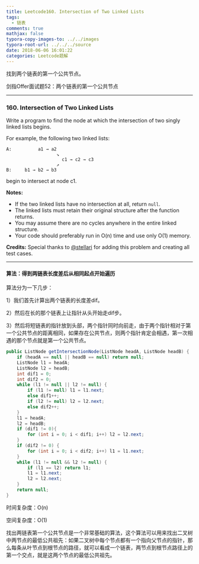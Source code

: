 ```yaml
---
title: Leetcode160. Intersection of Two Linked Lists
tags:
  - 链表
comments: true
mathjax: false
typora-copy-images-to: ../../images
typora-root-url: ../../../source
date: 2018-06-06 16:01:22
categories: Leetcode题解
---
```


找到两个链表的第一个公共节点。

剑指Offer面试题52：两个链表的第一个公共节点

<!-- more -->

---

### 160. Intersection of Two Linked Lists

Write a program to find the node at which the intersection of two singly linked lists begins.

 

For example, the following two linked lists: 

```
A:          a1 → a2
                   ↘
                     c1 → c2 → c3
                   ↗            
B:     b1 → b2 → b3
```

begin to intersect at node c1.

 

**Notes:**

- If the two linked lists have no intersection at all, return `null`.
- The linked lists must retain their original structure after the function returns. 
- You may assume there are no cycles anywhere in the entire linked structure.
- Your code should preferably run in O(n) time and use only O(1) memory.

**Credits:**
Special thanks to [@stellari](https://oj.leetcode.com/discuss/user/stellari) for adding this problem and creating all test cases.

---

#### 算法：得到两链表长度差后从相同起点开始遍历

算法分为一下几步：

1）我们首先计算出两个链表的长度差dif。

2）然后在长的那个链表上让指针从头开始走dif步。

3）然后将短链表的指针放到头部，两个指针同时向前走，由于两个指针相对于第一个公共节点的距离相同，如果存在公共节点，则两个指针肯定会相遇，第一次相遇的那个节点就是第一个公共节点。

```java
public ListNode getIntersectionNode(ListNode headA, ListNode headB) {
    if (headA == null || headB == null) return null;
    ListNode l1 = headA;
    ListNode l2 = headB;
    int dif1 = 0;
    int dif2 = 0;
    while (l1 != null || l2 != null) {
        if (l1 != null) l1 = l1.next;
        else dif1++;
        if (l2 != null) l2 = l2.next;
        else dif2++;
    }
    l1 = headA;
    l2 = headB;
    if (dif1 != 0){
        for (int i = 0; i < dif1; i++) l2 = l2.next;
    }
    if (dif2 != 0) {
        for (int i = 0; i < dif2; i++) l1 = l1.next; 
    }
    while (l1 != null && l2 != null) {
        if (l1 == l2) return l1;
        l1 = l1.next;
        l2 = l2.next;
    }
    return null;
}
```

时间复杂度：O(n)

空间复杂度：O(1)

找出两链表第一个公共节点是一个非常基础的算法，这个算法可以用来找出二叉树中两节点的最低公共祖先：如果二叉树中每个节点都有一个指向父节点的指针，那么每条从叶节点到根节点的路径，就可以看成一个链表，两节点到根节点路径上的第一个交点，就是这两个节点的最低公共祖先。